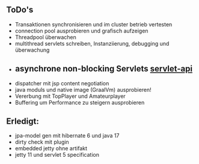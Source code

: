 ## ToDo's

- Transaktionen synchronisieren und im cluster betrieb vertesten
- connection pool ausprobieren und grafisch aufzeigen
- Threadpool überwachen
- multithread servlets schreiben, Instanziierung, debugging und überwachung
- asynchrone non-blocking Servlets [servlet-api](https://jakarta.ee/specifications/servlet/5.0/jakarta-servlet-spec-5.0#asynchronous-processing)
  - 
- dispatcher mit jsp content negotiation
- java moduls und native image (GraalVm) ausprobieren!
- Vererbung mit TopPlayer und Amateurplayer
- Buffering um Performance zu steigern ausprobieren 

## Erledigt:
- jpa-model gen mit hibernate 6 und java 17
- dirty check mit plugin
- embedded jetty ohne artifakt
- jetty 11 und servlet 5 specification